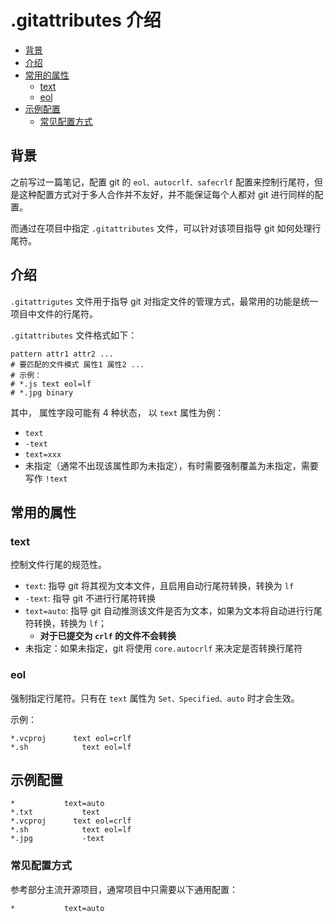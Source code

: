 # .gitattributes 介绍

- [背景](#背景)
- [介绍](#介绍)
- [常用的属性](#常用的属性)
  - [text](#text)
  - [eol](#eol)
- [示例配置](#示例配置)
  - [常见配置方式](#常见配置方式)

## 背景

之前写过一篇笔记，配置 git 的 `eol、autocrlf、safecrlf` 配置来控制行尾符，但是这种配置方式对于多人合作并不友好，并不能保证每个人都对 git 进行同样的配置。

而通过在项目中指定 `.gitattributes` 文件，可以针对该项目指导 git 如何处理行尾符。

## 介绍

`.gitattrigutes` 文件用于指导 git 对指定文件的管理方式，最常用的功能是统一项目中文件的行尾符。

`.gitattributes` 文件格式如下：

```
pattern attr1 attr2 ...
# 要匹配的文件模式 属性1 属性2 ...
# 示例：
# *.js text eol=lf
# *.jpg binary
```

其中， 属性字段可能有 4 种状态， 以 `text` 属性为例：

- `text`
- `-text`
- `text=xxx`
- 未指定（通常不出现该属性即为未指定），有时需要强制覆盖为未指定，需要写作 `!text`

## 常用的属性

### text

控制文件行尾的规范性。

- `text`: 指导 git 将其视为文本文件，且启用自动行尾符转换，转换为 `lf`
- `-text`: 指导 git 不进行行尾符转换
- `text=auto`: 指导 git 自动推测该文件是否为文本，如果为文本将自动进行行尾符转换，转换为 `lf`；
  - **对于已提交为 `crlf` 的文件不会转换**
- 未指定：如果未指定，git 将使用 `core.autocrlf` 来决定是否转换行尾符

### eol

强制指定行尾符。只有在 `text` 属性为 `Set、Specified、auto` 时才会生效。

示例：

```
*.vcproj	  text eol=crlf
*.sh		    text eol=lf
```

## 示例配置

```
*           text=auto
*.txt		    text
*.vcproj	  text eol=crlf
*.sh		    text eol=lf
*.jpg		    -text
```

### 常见配置方式

参考部分主流开源项目，通常项目中只需要以下通用配置：

```
*	        text=auto
```
